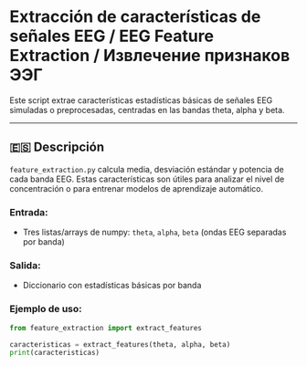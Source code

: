 # Extracción de características de señales EEG / EEG Feature Extraction / Извлечение признаков ЭЭГ

Este script extrae características estadísticas básicas de señales EEG simuladas o preprocesadas, centradas en las bandas theta, alpha y beta.

---

## 🇪🇸 Descripción

`feature_extraction.py` calcula media, desviación estándar y potencia de cada banda EEG. Estas características son útiles para analizar el nivel de concentración o para entrenar modelos de aprendizaje automático.

### Entrada:
- Tres listas/arrays de numpy: `theta`, `alpha`, `beta` (ondas EEG separadas por banda)

### Salida:
- Diccionario con estadísticas básicas por banda

### Ejemplo de uso:

```python
from feature_extraction import extract_features

caracteristicas = extract_features(theta, alpha, beta)
print(caracteristicas)
